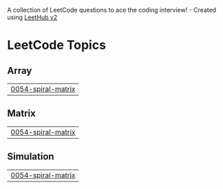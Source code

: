 A collection of LeetCode questions to ace the coding interview! - Created using [LeetHub v2](https://github.com/arunbhardwaj/LeetHub-2.0)
<!---LeetCode Topics Start-->
# LeetCode Topics
## Array
|  |
| ------- |
| [0054-spiral-matrix](https://github.com/NumWon/LeetCode/tree/master/0054-spiral-matrix) |
## Matrix
|  |
| ------- |
| [0054-spiral-matrix](https://github.com/NumWon/LeetCode/tree/master/0054-spiral-matrix) |
## Simulation
|  |
| ------- |
| [0054-spiral-matrix](https://github.com/NumWon/LeetCode/tree/master/0054-spiral-matrix) |
<!---LeetCode Topics End-->